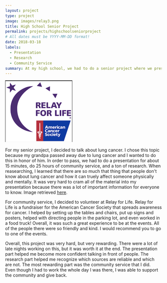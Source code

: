 ```yaml
---
layout: project
type: project
image: images/relay3.png
title: High School Senior Project
permalink: projects/highschoolseniorproject
# All dates must be YYYY-MM-DD format!
date: 2018-03-18
labels:
  - Presentation
  - Research
  - Community Service
summary: At my high school, we had to do a senior project where we present a topic of our choice to graduate.
---
```


<img class="ui medium right floated rounded image" src="../images/relay.png">

For my senior project, I decided to talk about lung cancer. I chose this topic because my grandpa passed away due to lung cancer and I wanted to do this in honor of him. In order to pass, we had to do a presentation for about 15 minutes, do 25 hours of community service, and a ton of research. When reasearching, I learned that there are so much that thing that people don't know about lung cancer and how it can truely affect someone physically and mentally. It was very hard to cram all of the material into my presentation because there was a lot of important information for everyone to know. Image retrieved [here](https://secure.acsevents.org/site/SPageServer?pagename=relay).

For community service, I decided to volunteer at Relay for Life. Relay for Life is a fundraiser for the American Cancer Society that spreads awareness for cancer. I helped by setting up the tables and chairs, put up signs and posters, helped with directing people in the parking lot, and even worked in a food truck! Overall, it was such a great experience to be at the events. All of the people there were so friendly and kind. I would recommend you to go to one of the events.

Overall, this project was very hard, but very rewarding. There were a lot of late nights working on this, but it was worth it at the end. The presentation part helped me become more confident talking in front of people. The research part helped me recognize which sources are reliable and which are not. The most rewarding part was the community service that I did. Even though I had to work the whole day I was there, I was able to support the community and give back.
